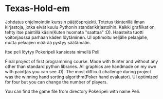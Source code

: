 # Texas-Hold-em
Johdatus ohjelmointiin kurssin päätösprojekti. Totetus tkinterillä ilman kirjastoja, jotka eivät kuulu Pythonin standarikirjastoihin. Kaikki grafiikat on tehty itse paintillä käsin(Kuten huomata "saattaa" :D). Haasteita tuotti voitonjaossa parhaan käden löytäminen. UI optimoitu neljälle pelaajalle, mutta pelaajien määrää pystyy säätämään.

Itse peli löytyy Pokeripeli kansiosta nimellä Peli.

Final project of first programming course. Made with tkinter and without any other than standard python libraries. All graphics are handmade on my own with paint(as you can see :D). The most difficult challenge during project was the winning hand sorting algorithm(Poker hand evaluator). UI optimized for four but you can change the number of players.

You can find the game file from directory Pokeripeli with name Peli.
